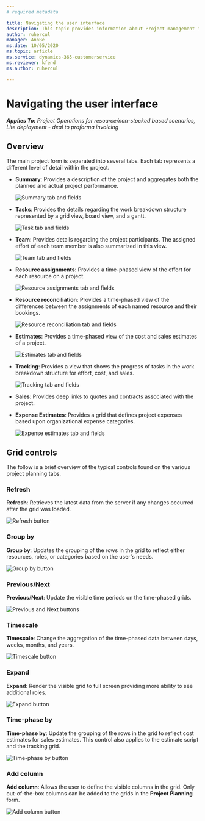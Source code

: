 ```yaml
---
# required metadata

title: Navigating the user interface
description: This topic provides information about Project management in Dynamics 365 Project operations. 
author: ruhercul
manager: AnnBe
ms.date: 10/05/2020
ms.topic: article
ms.service: dynamics-365-customerservice
ms.reviewer: kfend
ms.author: ruhercul

---
```


# Navigating the user interface

_**Applies To:** Project Operations for resource/non-stocked based scenarios, Lite deployment - deal to proforma invoicing_

## Overview

The main project form is separated into several tabs. Each tab represents a different level of detail within the project.

- **Summary**: Provides a description of the project and aggregates both the planned and actual project performance.

    ![Summary tab and fields](media/navigation7.png)

- **Tasks**: Provides the details regarding the work breakdown structure represented by a grid view, board view, and a gantt.

    ![Task tab and fields](media/navigation8.png)

- **Team**: Provides details regarding the project participants. The assigned effort of each team member is also summarized in this view.

    ![Team tab and fields](media/navigation9.png)

- **Resource assignments**: Provides a time-phased view of the effort for each resource on a project.

    ![Resource assignments tab and fields](media/navigation10.png)

- **Resource reconciliation**: Provides a time-phased view of the differences between the assignments of each named resource and their bookings.

    ![Resource reconciliation tab and fields](media/navigation11.png)

- **Estimates**: Provides a time-phased view of the cost and sales estimates of a project.

    ![Estimates tab and fields](media/navigation12.png)

- **Tracking**: Provides a view that shows the progress of tasks in the work breakdown structure for effort, cost, and sales.

    ![Tracking tab and fields](media/navigation13.png)

- **Sales**: Provides deep links to quotes and contracts associated with the project.

- **Expense Estimates**: Provides a grid that defines project expenses based upon organizational expense categories.

    ![Expense estimates tab and fields](media/navigation14.png)

## Grid controls

The follow is a brief overview of the typical controls found on the various project planning tabs.

### Refresh

**Refresh**: Retrieves the latest data from the server if any changes occurred after the grid was loaded.

![Refresh button](media/navigation7.png)

### Group by

**Group by**: Updates the grouping of the rows in the grid to reflect either resources, roles, or categories based on the user's needs.

![Group by button](media/navigation6.png)

### Previous/Next

**Previous**/**Next**: Update the visible time periods on the time-phased grids.

![Previous and Next buttons](media/navigation2.png)

### Timescale

**Timescale**: Change the aggregation of the time-phased data between days, weeks, months, and years.

![Timescale button](media/navigation3.png)

### Expand

**Expand**: Render the visible grid to full screen providing more ability to see additional roles.

![Expand button](media/navigation4.png)

### Time-phase by

**Time-phase by**: Update the grouping of the rows in the grid to reflect cost estimates for sales estimates. This control also applies to the estimate script and the tracking grid.

![Time-phase by button](media/navigation0.png)

### Add column

**Add column**: Allows the user to define the visible columns in the grid. Only out-of-the-box columns can be added to the grids in the **Project Planning** form.

![Add column button](media/navigation5.png)
